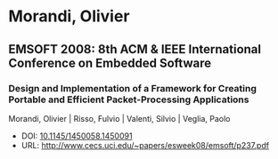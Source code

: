 # Morandi, Olivier

## EMSOFT 2008: 8th ACM & IEEE International Conference on Embedded Software

### Design and Implementation of a Framework for Creating Portable and Efficient Packet-Processing Applications
Morandi, Olivier | Risso, Fulvio | Valenti, Silvio | Veglia, Paolo
* DOI: [10.1145/1450058.1450091](https://doi.org/10.1145/1450058.1450091)
* URL: <http://www.cecs.uci.edu/~papers/esweek08/emsoft/p237.pdf>

